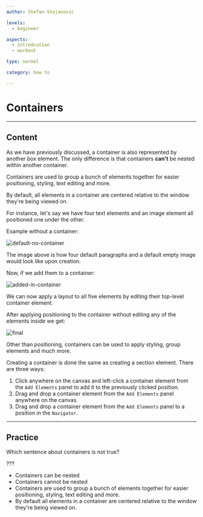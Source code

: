 ```yaml
---
author: Stefan-Stojanovic

levels:
  - beginner

aspects:
  - introdcution
  - workout

type: normal

category: how to

---
```


# Containers

---
## Content

As we have previously discussed, a container is also represented by another box element. The only difference is that containers **can't** be nested within another container.

Containers are used to group a bunch of elements together for easier positioning, styling, text editing and more.

By default, all elements in a container are centered relative to the window they're being viewed on.

For instance, let's say we have four text elements and an image element all positioned one under the other.

Example without a container:

![default-no-container](https://img.enkipro.com/73fe01c37bb4e50c24a3516dd84447ec.png)

The image above is how four default paragraphs and a default empty image would look like upon creation. 

Now, if we add them to a container:

![added-in-container](https://img.enkipro.com/7b5bfecd9ea7ec3641a19fd89681251b.png)

We can now apply a layout to all five elements by editing their top-level container element.

After applying positioning to the container without editing any of the elements inside we get:

![final](https://img.enkipro.com/8d8849ac0a6e1aaabef517f7586e4e71.png)

Other than positioning, containers can be used to apply styling, group elements and much more.

Creating a container is done the same as creating a section element. There are three ways:
1. Click anywhere on the canvas and left-click a container element from the `Add Elements` panel to add it to the previously clicked position.
2. Drag and drop a container element from the `Add Elements` panel anywhere on the canvas.
3. Drag and drop a container element from the `Add Elements` panel to a position in the `Navigator`.

---
## Practice

Which sentence about containers is not true?

???

* Containers can be nested 
* Containers cannot be nested
* Containers are used to group a bunch of elements together for easier positioning, styling, text editing and more.
* By default all elements in a container are centered relative to the window they're being viewed on.